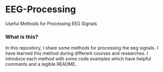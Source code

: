 # EEG-Processing
Useful Methods for Processing EEG Signals

### What is this?

In this repository, I share some methods for processing the eeg signals. I have learned this method during different courses and researches. I introduce each method with some code examples which have helpful comments and a legible README.
